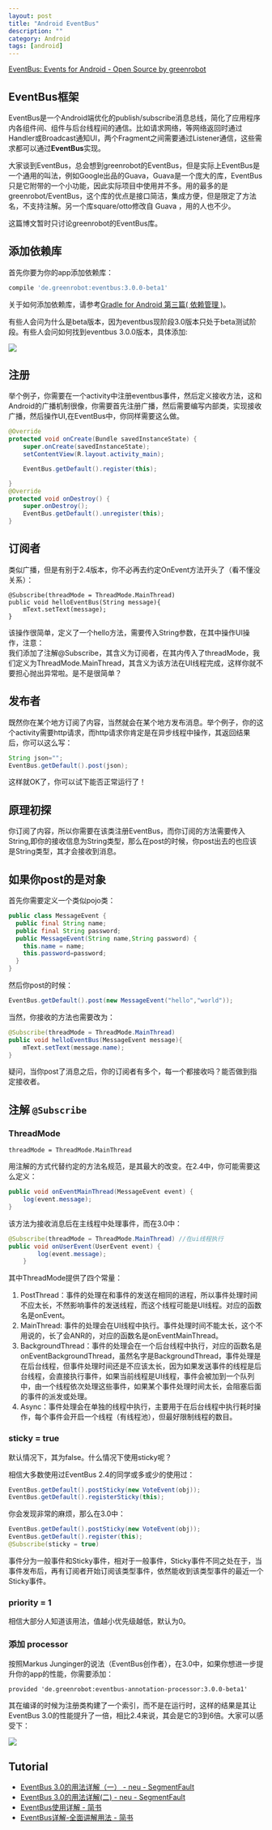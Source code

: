 ```yaml
---
layout: post
title: "Android EventBus"
description: ""
category: Android
tags: [android]
---
```


[EventBus: Events for Android - Open Source by greenrobot](http://greenrobot.org/eventbus/)

## EventBus框架

EventBus是一个Android端优化的publish/subscribe消息总线，简化了应用程序内各组件间、组件与后台线程间的通信。比如请求网络，等网络返回时通过Handler或Broadcast通知UI，两个Fragment之间需要通过Listener通信，这些需求都可以通过**EventBus**实现。

大家谈到EventBus，总会想到greenrobot的EventBus，但是实际上EventBus是一个通用的叫法，例如Google出品的Guava，Guava是一个庞大的库，EventBus只是它附带的一个小功能，因此实际项目中使用并不多。用的最多的是greenrobot/EventBus，这个库的优点是接口简洁，集成方便，但是限定了方法名，不支持注解。另一个库square/otto修改自 Guava ，用的人也不少。

这篇博文暂时只讨论greenrobot的EventBus库。

## 添加依赖库

首先你要为你的app添加依赖库：

```groovy
compile 'de.greenrobot:eventbus:3.0.0-beta1'
```

关于如何添加依赖库，请参考[Gradle for Android 第三篇( 依赖管理 )](http://segmentfault.com/a/1190000004237922)。

有些人会问为什么是beta版本，因为eventbus现阶段3.0版本只处于beta测试阶段。有些人会问如何找到eventbus 3.0.0版本，具体添加:

![](https://segmentfault.com/img/bVr7mp)

## 注册

举个例子，你需要在一个activity中注册eventbus事件，然后定义接收方法，这和Android的广播机制很像，你需要首先注册广播，然后需要编写内部类，实现接收广播，然后操作UI,在EventBus中，你同样需要这么做。

```java
@Override
protected void onCreate(Bundle savedInstanceState) {
    super.onCreate(savedInstanceState);
    setContentView(R.layout.activity_main);

    EventBus.getDefault().register(this);

}
@Override
protected void onDestroy() {
    super.onDestroy();
    EventBus.getDefault().unregister(this);
}
```

## 订阅者

类似广播，但是有别于2.4版本，你不必再去约定OnEvent方法开头了（看不懂没关系）：

```
@Subscribe(threadMode = ThreadMode.MainThread)
public void helloEventBus(String message){
    mText.setText(message);
}
```

该操作很简单，定义了一个hello方法，需要传入String参数，在其中操作UI操作，注意：  
我们添加了注解@Subscribe，其含义为订阅者，在其内传入了threadMode，我们定义为ThreadMode.MainThread，其含义为该方法在UI线程完成，这样你就不要担心抛出异常啦。是不是很简单？

## 发布者

既然你在某个地方订阅了内容，当然就会在某个地方发布消息。举个例子，你的这个activity需要http请求，而http请求你肯定是在异步线程中操作，其返回结果后，你可以这么写：

```java
String json="";
EventBus.getDefault().post(json);
```

这样就OK了，你可以试下能否正常运行了！

## 原理初探

你订阅了内容，所以你需要在该类注册EventBus，而你订阅的方法需要传入String,即你的接收信息为String类型，那么在post的时候，你post出去的也应该是String类型，其才会接收到消息。

## 如果你post的是对象

首先你需要定义一个类似pojo类：

```java
public class MessageEvent {
  public final String name;
  public final String password;
  public MessageEvent(String name,String password) {
    this.name = name;
    this.password=password;
  }
}
```

然后你post的时候：

```java
EventBus.getDefault().post(new MessageEvent("hello","world"));
```

当然，你接收的方法也需要改为：

```java
@Subscribe(threadMode = ThreadMode.MainThread)
public void helloEventBus(MessageEvent message){
    mText.setText(message.name);
}
```

疑问，当你post了消息之后，你的订阅者有多个，每一个都接收吗？能否做到指定接收者。
## 注解 `@Subscribe`

### ThreadMode

`threadMode = ThreadMode.MainThread`

用注解的方式代替约定的方法名规范，是其最大的改变。在2.4中，你可能需要这么定义：

```java
public void onEventMainThread(MessageEvent event) {
	log(event.message);
}
```

该方法为接收消息后在主线程中处理事件，而在3.0中：

```java
@Subscribe(threadMode = ThreadMode.MainThread) //在ui线程执行
public void onUserEvent(UserEvent event) {
        log(event.message);
    }
```

其中ThreadMode提供了四个常量：

1. PostThread：事件的处理在和事件的发送在相同的进程，所以事件处理时间不应太长，不然影响事件的发送线程，而这个线程可能是UI线程。对应的函数名是onEvent。
2. MainThread: 事件的处理会在UI线程中执行。事件处理时间不能太长，这个不用说的，长了会ANR的，对应的函数名是onEventMainThread。
3. BackgroundThread：事件的处理会在一个后台线程中执行，对应的函数名是onEventBackgroundThread，虽然名字是BackgroundThread，事件处理是在后台线程，但事件处理时间还是不应该太长，因为如果发送事件的线程是后台线程，会直接执行事件，如果当前线程是UI线程，事件会被加到一个队列中，由一个线程依次处理这些事件，如果某个事件处理时间太长，会阻塞后面的事件的派发或处理。
4. Async：事件处理会在单独的线程中执行，主要用于在后台线程中执行耗时操作，每个事件会开启一个线程（有线程池），但最好限制线程的数目。

### sticky = true

默认情况下，其为false。什么情况下使用sticky呢？

相信大多数使用过EventBus 2.4的同学或多或少的使用过：

```java
EventBus.getDefault().postSticky(new VoteEvent(obj));
EventBus.getDefault().registerSticky(this);
```

你会发现非常的麻烦，那么在3.0中：

```java
EventBus.getDefault().postSticky(new VoteEvent(obj));
EventBus.getDefault().register(this);
@Subscribe(sticky = true)
```

事件分为一般事件和Sticky事件，相对于一般事件，Sticky事件不同之处在于，当事件发布后，再有订阅者开始订阅该类型事件，依然能收到该类型事件的最近一个Sticky事件。

### priority = 1

相信大部分人知道该用法，值越小优先级越低，默认为0。

### 添加 processor

按照Markus Junginger的说法（EventBus创作者），在3.0中，如果你想进一步提升你的app的性能，你需要添加：

```
provided 'de.greenrobot:eventbus-annotation-processor:3.0.0-beta1'
```

其在编译的时候为注册类构建了一个索引，而不是在运行时，这样的结果是其让EventBus 3.0的性能提升了一倍，相比2.4来说，其会是它的3到6倍。大家可以感受下：

![](https://segmentfault.com/img/bVsgvf)

## Tutorial

- [EventBus 3.0的用法详解（一） - neu - SegmentFault](https://segmentfault.com/a/1190000004279679)
- [EventBus 3.0的用法详解(二) - neu - SegmentFault](https://segmentfault.com/a/1190000004314315)
- [EventBus使用详解 - 简书](http://www.jianshu.com/p/a040955194fc)
- [EventBus详解-全面讲解用法 - 简书](http://www.jianshu.com/p/818d0b56d40c)